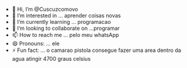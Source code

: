 - 👋 Hi, I’m @Cuscuzcomovo
- 👀 I’m interested in ... aprender coisas novas
- 🌱 I’m currently learning ... programacao
- 💞️ I’m looking to collaborate on ...programar
- 📫 How to reach me ... pelo meu whatsApp
- 😄 Pronouns: ... ele 
- ⚡ Fun fact: ... o camarao pistola consegue fazer uma area dentro da agua atingir 4700 graus celsius

<!---
Cuscuzcomovo/Cuscuzcomovo is a ✨ special ✨ repository because its `README.md` (this file) appears on your GitHub profile.
You can click the Preview link to take a look at your changes.
--->
